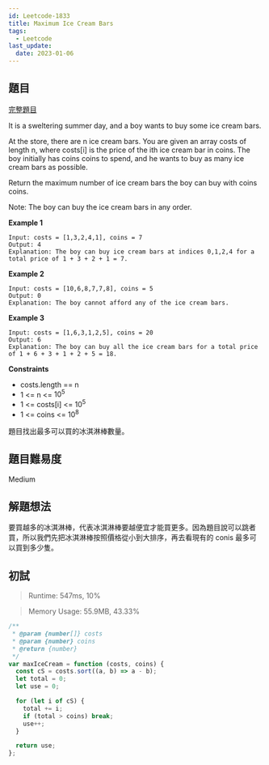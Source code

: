 ```yaml
---
id: Leetcode-1833
title: Maximum Ice Cream Bars
tags:
  - Leetcode
last_update:
  date: 2023-01-06
---
```


## 題目

[完整題目](https://leetcode.com/problems/maximum-ice-cream-bars/description/)

It is a sweltering summer day, and a boy wants to buy some ice cream bars.

At the store, there are n ice cream bars. You are given an array costs of length n, where costs[i] is the price of the ith ice cream bar in coins. The boy initially has coins coins to spend, and he wants to buy as many ice cream bars as possible.

Return the maximum number of ice cream bars the boy can buy with coins coins.

Note: The boy can buy the ice cream bars in any order.

**Example 1**

```
Input: costs = [1,3,2,4,1], coins = 7
Output: 4
Explanation: The boy can buy ice cream bars at indices 0,1,2,4 for a total price of 1 + 3 + 2 + 1 = 7.
```

**Example 2**

```
Input: costs = [10,6,8,7,7,8], coins = 5
Output: 0
Explanation: The boy cannot afford any of the ice cream bars.
```

**Example 3**

```
Input: costs = [1,6,3,1,2,5], coins = 20
Output: 6
Explanation: The boy can buy all the ice cream bars for a total price of 1 + 6 + 3 + 1 + 2 + 5 = 18.
```

**Constraints**

- costs.length == n
- 1 <= n <= $10^5$
- 1 <= costs[i] <= $10^5$
- 1 <= coins <= $10^8$

題目找出最多可以買的冰淇淋棒數量。

## 題目難易度

Medium

## 解題想法

要買越多的冰淇淋棒，代表冰淇淋棒要越便宜才能買更多。因為題目說可以跳者買，所以我們先把冰淇淋棒按照價格從小到大排序，再去看現有的 conis 最多可以買到多少隻。

## 初試

> Runtime: 547ms, 10%

> Memory Usage: 55.9MB, 43.33%

```javascript
/**
 * @param {number[]} costs
 * @param {number} coins
 * @return {number}
 */
var maxIceCream = function (costs, coins) {
  const cS = costs.sort((a, b) => a - b);
  let total = 0;
  let use = 0;

  for (let i of cS) {
    total += i;
    if (total > coins) break;
    use++;
  }

  return use;
};
```
